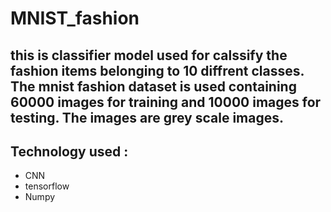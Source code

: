 # MNIST_fashion
## this is classifier model used for calssify the fashion items belonging to 10 diffrent classes. The mnist fashion dataset is used containing 60000 images for training and 10000 images for testing. The images are grey scale images.
## Technology used :
* CNN
* tensorflow
* Numpy
